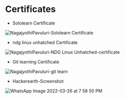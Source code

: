 # Certificates

* Sololearn Certificate

 ![NagajyothiPavuluri-Sololearn Certificate](https://user-images.githubusercontent.com/101269692/160268620-bacebf3b-b612-4655-8a53-c5f0d5f8f09d.jpg)

* ndg linux unhatched Certificate

![NagajyothiPavuluri-NDG Linux Unhatched-certificate](https://user-images.githubusercontent.com/101269692/160268641-c6deb47c-17bd-4255-b8d1-dfc1b68edcea.jpg)

* Git learning Certificate

 ![NagajyothiPavuluri-git learn](https://user-images.githubusercontent.com/101269692/160268660-56657dd1-5651-4e04-9f76-c2ac97bdee14.jpg)


* Hackerearth-Screenshot

![WhatsApp Image 2022-03-26 at 7 58 50 PM](https://user-images.githubusercontent.com/101269692/160631837-5927ef10-aac4-41c7-8a0b-aa3652998dbf.jpeg)


